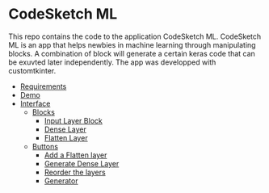 # CodeSketch ML

This repo contains the code to the application CodeSketch ML.
CodeSketch ML is an app that helps newbies in machine learning through manipulating blocks. A combination of block will generate a certain keras code that can be exuvted later independently.
The app was developped with customtkinter.

* [Requirements](#requirements)
* [Demo](#demo)
* [Interface](#interface)
    * [Blocks](#blocks)
        * [Input Layer Block](#input_layer_block)
        * [Dense Layer](#dense_layer)
        * [Flatten Layer](#flatten_layer)
    * [Buttons](#Buttons)
        * [Add a Flatten layer](#gfl)
        * [Generate Dense Layer](#dgs)
        * [Reorder the layers](#rl)
        * [Generator](#generator)
        
  




